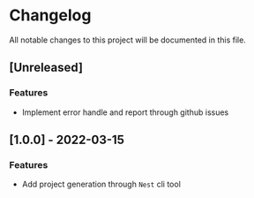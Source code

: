 # Changelog

All notable changes to this project will be documented in this file.

## [Unreleased]

### Features

- Implement error handle and report through github issues

## [1.0.0] - 2022-03-15

### Features

- Add project generation through `Nest` cli tool

<!-- generated by git-cliff -->
